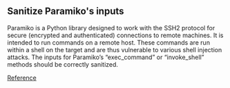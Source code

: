 ## Sanitize Paramiko's inputs 

Paramiko is a Python library designed to work with the SSH2 protocol for secure (encrypted and authenticated) connections to remote machines. 
It is intended to run commands on a remote host. These commands are run within a shell on the target and are thus vulnerable to various shell injection attacks. 
The inputs for Paramiko’s “exec_command” or “invoke_shell” methods should be correctly sanitized.

[Reference](https://docs.openstack.org/bandit/latest/plugins/b601_paramiko_calls.html)